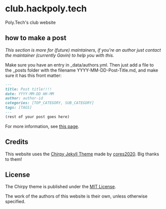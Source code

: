 # club.hackpoly.tech

Poly.Tech's club website

## how to make a post

*This section is more for (future) maintainers, if you're an author just contact the maintainer (currently Gavin) to help you with this.*

Make sure you have an entry in _data/authors.yml. Then just add a file to the _posts folder with the filename YYYY-MM-DD-Post-Title.md, and make sure it has this front matter:

```md
---
title: Post title!!!!
date: YYYY-MM-DD HH-MM
author: author-id
categories: [TOP_CATEGORY, SUB_CATEGORY]
tags: [TAGS]
---
(rest of your post goes here)
```

For more information, see [this page](https://chirpy.cotes.page/posts/write-a-new-post/).

## Credits

This website uses the [Chirpy Jekyll Theme](https://github.com/cotes2020/jekyll-theme-chirpy) made by [cores2020](https://github.com/cotes2020). Big thanks to them!

## License

The Chirpy theme is published under the [MIT License](https://github.com/cotes2020/jekyll-theme-chirpy/LICENSE).

The work of the authors of this website is their own, unless otherwise specified.
